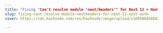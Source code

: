 ```yaml
---
title: "Fixing "Can't resolve module 'next/headers'" for Next 12 + Next Auth"
slug: fixing-cant-resolve-module-nextheaders-for-next-12-next-auth
cover: https://cdn.hashnode.com/res/hashnode/image/upload/v1695068508825/8494c9e1-3bac-40b5-87f8-0aee21644f4c.png

---
```


